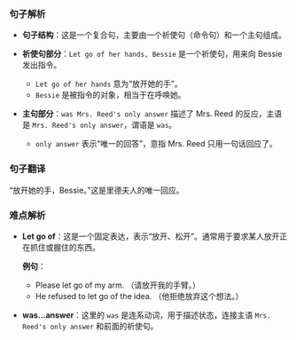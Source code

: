 ### 句子解析
- **句子结构**：这是一个复合句，主要由一个祈使句（命令句）和一个主句组成。
- **祈使句部分**：`Let go of her hands, Bessie` 是一个祈使句，用来向 Bessie 发出指令。
  - `Let go of her hands` 意为“放开她的手”。
  - `Bessie` 是被指令的对象，相当于在呼唤她。

- **主句部分**：`was Mrs. Reed's only answer` 描述了 Mrs. Reed 的反应，主语是 `Mrs. Reed's only answer`，谓语是 `was`。
  - `only answer` 表示“唯一的回答”，意指 Mrs. Reed 只用一句话回应了。

### 句子翻译
“放开她的手，Bessie。”这是里德夫人的唯一回应。

### 难点解析
- **Let go of**：这是一个固定表达，表示“放开、松开”。通常用于要求某人放开正在抓住或握住的东西。
  
  **例句**：
  - Please let go of my arm. （请放开我的手臂。）
  - He refused to let go of the idea. （他拒绝放弃这个想法。）
  
- **was...answer**：这里的 `was` 是连系动词，用于描述状态，连接主语 `Mrs. Reed's only answer` 和前面的祈使句。